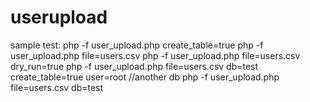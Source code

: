 # userupload

sample test:
  php -f user_upload.php create_table=true
  php -f user_upload.php file=users.csv
  php -f user_upload.php file=users.csv dry_run=true
  php -f user_upload.php file=users.csv db=test create_table=true user=root //another db
  php -f user_upload.php file=users.csv db=test 
  
